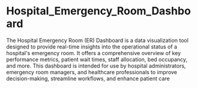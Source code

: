 # Hospital_Emergency_Room_Dashboard
The Hospital Emergency Room (ER) Dashboard is a data visualization tool designed to provide real-time insights into the operational status of a hospital's emergency room. It offers a comprehensive overview of key performance metrics, patient wait times, staff allocation, bed occupancy, and more. This dashboard is intended for use by hospital administrators, emergency room managers, and healthcare professionals to improve decision-making, streamline workflows, and enhance patient care
